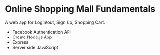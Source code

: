 # Online Shopping Mall Fundamentals
A web app for Login/out, Sign Up, Shopping Cart.
 - Facebook Authentication API
 - Create Node.js App
 - Express
 - Server side JavaScript
